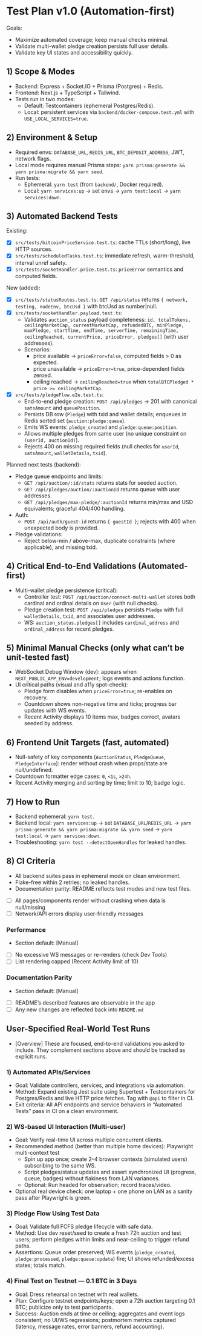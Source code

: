 <!-- File: TEST_PLAN.md | Purpose: Concise, automation-first test plan (v1.0) for Adderrels Auction -->

# Test Plan v1.0 (Automation-first)

Goals:
- Maximize automated coverage; keep manual checks minimal.
- Validate multi-wallet pledge creation persists full user details.
- Validate key UI states and accessibility quickly.

## 1) Scope & Modes

- Backend: Express + Socket.IO + Prisma (Postgres) + Redis.
- Frontend: Next.js + TypeScript + Tailwind.
- Tests run in two modes:
  - Default: Testcontainers (ephemeral Postgres/Redis).
  - Local: persistent services via `backend/docker-compose.test.yml` with `USE_LOCAL_SERVICES=true`.

## 2) Environment & Setup

- Required envs: `DATABASE_URL`, `REDIS_URL`, `BTC_DEPOSIT_ADDRESS`, JWT, network flags.
- Local mode requires manual Prisma steps: `yarn prisma:generate && yarn prisma:migrate && yarn seed`.
- Run tests:
  - Ephemeral: `yarn test` (from `backend/`, Docker required).
  - Local: `yarn services:up` → set envs → `yarn test:local` → `yarn services:down`.

## 3) Automated Backend Tests

Existing:
- [x] `src/tests/bitcoinPriceService.test.ts`: cache TTLs (short/long), live HTTP sources.
- [x] `src/tests/scheduledTasks.test.ts`: immediate refresh, warm-threshold, interval unref safety.
- [x] `src/tests/socketHandler.price.test.ts`: `priceError` semantics and computed fields.

New (added):
- [x] `src/tests/statusRoutes.test.ts`: `GET /api/status` returns `{ network, testing, nodeEnv, btcUsd }` with btcUsd as number|null.
- [x] `src/tests/socketHandler.payload.test.ts`:
  - Validates `auction_status` payload completeness: `id, totalTokens, ceilingMarketCap, currentMarketCap, refundedBTC, minPledge, maxPledge, startTime, endTime, serverTime, remainingTime, ceilingReached, currentPrice, priceError, pledges[]` (with user addresses).
  - Scenarios:
    - price available → `priceError=false`, computed fields > 0 as expected.
    - price unavailable → `priceError=true`, price-dependent fields zeroed.
    - ceiling reached → `ceilingReached=true` when `totalBTCPledged * price >= ceilingMarketCap`.
 - [x] `src/tests/pledgeFlow.e2e.test.ts`:
   - End-to-end pledge creation: `POST /api/pledges` → 201 with canonical `satsAmount` and `queuePosition`.
   - Persists DB row (`Pledge`) with txid and wallet details; enqueues in Redis sorted set (`auction:pledge:queue`).
   - Emits WS events: `pledge_created` and `pledge:queue:position`.
   - Allows multiple pledges from same user (no unique constraint on `(userId, auctionId)`).
   - Rejects 400 on missing required fields (null checks for `userId`, `satsAmount`, `walletDetails`, `txid`).

Planned next tests (backend):
- Pledge queue endpoints and limits:
  - `GET /api/auction/:id/stats` returns stats for seeded auction.
  - `GET /api/pledges/auction/:auctionId` returns queue with user addresses.
  - `GET /api/pledges/max-pledge/:auctionId` returns min/max and USD equivalents; graceful 404/400 handling.
- Auth:
  - `POST /api/auth/guest-id` returns `{ guestId }`; rejects with 400 when unexpected body is provided.
- Pledge validations:
  - Reject below-min / above-max, duplicate constraints (where applicable), and missing txid.

## 4) Critical End-to-End Validations (Automated-first)

- Multi-wallet pledge persistence (critical):
  - Controller test: `POST /api/auction/connect-multi-wallet` stores both cardinal and ordinal details on `User` (with null checks).
  - Pledge creation test: `POST /api/pledges` persists `Pledge` with full `walletDetails`, `txid`, and associates user addresses.
  - WS: `auction_status.pledges[]` includes `cardinal_address` and `ordinal_address` for recent pledges.

## 5) Minimal Manual Checks (only what can’t be unit-tested fast)

- WebSocket Debug Window (dev): appears when `NEXT_PUBLIC_APP_ENV=development`; logs events and actions function.
- UI critical paths (visual and a11y spot-check):
  - Pledge form disables when `priceError=true`; re-enables on recovery.
  - Countdown shows non-negative time and ticks; progress bar updates with WS events.
  - Recent Activity displays 10 items max, badges correct, avatars seeded by address.

## 6) Frontend Unit Targets (fast, automated)

- Null-safety of key components (`AuctionStatus`, `PledgeQueue`, `PledgeInterface`): render without crash when props/state are null/undefined.
- Countdown formatter edge cases: `0`, `<1s`, `>24h`.
- Recent Activity merging and sorting by time; limit to 10; badge logic.

## 7) How to Run

- Backend ephemeral: `yarn test`.
- Backend local: `yarn services:up` → set `DATABASE_URL`/`REDIS_URL` → `yarn prisma:generate && yarn prisma:migrate && yarn seed` → `yarn test:local` → `yarn services:down`.
- Troubleshooting: `yarn test --detectOpenHandles` for leaked handles.

## 8) CI Criteria

- All backend suites pass in ephemeral mode on clean environment.
- Flake-free within 2 retries; no leaked handles.
- Documentation parity: README reflects test modes and new test files.
- [ ] All pages/components render without crashing when data is null/missing
- [ ] Network/API errors display user-friendly messages

### Performance
- Section default: [Manual]
- [ ] No excessive WS messages or re-renders (check Dev Tools)
- [ ] List rendering capped (Recent Activity limit of 10)

### Documentation Parity
- Section default: [Manual]
- [ ] README’s described features are observable in the app
- [ ] Any new changes are reflected back into `README.md`

## User-Specified Real-World Test Runs

- [Overview] These are focused, end-to-end validations you asked to include. They complement sections above and should be tracked as explicit runs.

### 1) Automated APIs/Services
- Goal: Validate controllers, services, and integrations via automation.
- Method: Expand existing Jest suite using Supertest + Testcontainers for Postgres/Redis and live HTTP price fetches. Tag with `@api` to filter in CI.
- Exit criteria: All API endpoints and service behaviors in “Automated Tests” pass in CI on a clean environment.

### 2) WS-based UI Interaction (Multi-user)
- Goal: Verify real-time UI across multiple concurrent clients.
- Recommended method (better than multiple home devices): Playwright multi-context test
  - Spin up app once; create 2–4 browser contexts (simulated users) subscribing to the same WS.
  - Script pledges/status updates and assert synchronized UI (progress, queue, badges) without flakiness from LAN variances.
  - Optional: Run headed for observation; record traces/video.
- Optional real device check: one laptop + one phone on LAN as a sanity pass after Playwright is green.

### 3) Pledge Flow Using Test Data
- Goal: Validate full FCFS pledge lifecycle with safe data.
- Method: Use dev reset/seed to create a fresh 72h auction and test users; perform pledges within limits and near-ceiling to trigger refund paths.
- Assertions: Queue order preserved; WS events (`pledge_created`, `pledge:processed`, `pledge:queue:update`) fire; UI shows refunded/excess states; totals match.

### 4) Final Test on Testnet — 0.1 BTC in 3 Days
- Goal: Dress rehearsal on testnet with real wallets.
- Plan: Configure testnet endpoints/keys; open a 72h auction targeting 0.1 BTC; publicize only to test participants.
- Success: Auction ends at time or ceiling; aggregates and event logs consistent; no UI/WS regressions; postmortem metrics captured (latency, message rates, error banners, refund accounting).
